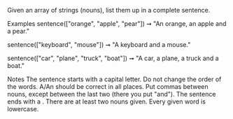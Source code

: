 Given an array of strings (nouns), list them up in a complete sentence.

Examples
sentence(["orange", "apple", "pear"]) ➞ "An orange, an apple and a pear."

sentence(["keyboard", "mouse"]) ➞ "A keyboard and a mouse."

sentence(["car", "plane", "truck", "boat"]) ➞ "A car, a plane, a truck and a boat."

Notes
The sentence starts with a capital letter.
Do not change the order of the words.
A/An should be correct in all places.
Put commas between nouns, except between the last two (there you put "and").
The sentence ends with a .
There are at least two nouns given.
Every given word is lowercase.
